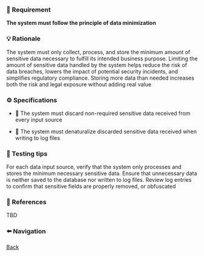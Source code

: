 ### 📌 Requirement
**The system must follow the principle of data minimization**


### 💡 Rationale 
The system must only collect, process, and store the minimum amount of sensitive data necessary to fulfill its intended business purpose. Limiting the amount of sensitive data handled by the system helps reduce the risk of data breaches, lowers the impact of potential security incidents, and simplifies regulatory compliance. Storing more data than needed increases both the risk and legal exposure without adding real value


### ⚙️ Specifications 

- 📘 The system must discard non-required sensitive data received from every input source

- 📘 The system must denaturalize discarded sensitive data received when writing to log files  


### 🧪 Testing tips 

For each data input source, verify that the system only processes and stores the minimum necessary sensitive data. Ensure that unnecessary data is neither saved to the database nor written to log files. Review log entries to confirm that sensitive fields are properly removed, or obfuscated


### 🔗 References 
TBD


### ⬅️ Navigation 

[Back](Readme.md)
